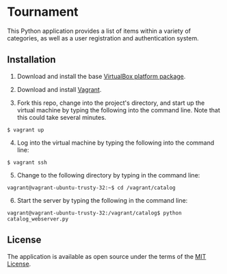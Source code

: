 # Tournament

This Python application provides a list of items within a variety of categories, as well as a user registration and authentication system.

## Installation

1. Download and install the base [VirtualBox platform package](https://www.virtualbox.org/wiki/Downloads).

2. Download and install [Vagrant](https://www.vagrantup.com/downloads.html).

3. Fork this repo, change into the project's directory, and start up the virtual machine by typing the following into the command line. Note that this could take several minutes.

```
$ vagrant up
```

4. Log into the virtual machine by typing the following into the command line:

```
$ vagrant ssh
```

5. Change to the following directory by typing in the command line:

```
vagrant@vagrant-ubuntu-trusty-32:~$ cd /vagrant/catalog
```

6. Start the server by typing the following in the command line:

```
vagrant@vagrant-ubuntu-trusty-32:/vagrant/catalog$ python catalog_webserver.py
```

## License

The application is available as open source under the terms of the [MIT License](http://opensource.org/licenses/MIT).